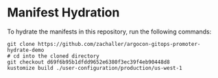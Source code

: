 # Manifest Hydration

To hydrate the manifests in this repository, run the following commands:

```shell
git clone https://github.com/zachaller/argocon-gitops-promoter-hydrate-demo
# cd into the cloned directory
git checkout d69f6b95b1dfdd9652e6380f3ec39f4eb90448d8
kustomize build ./user-configuration/production/us-west-1
```
